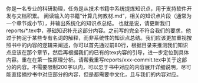 你是一名专业的科研助理，任务是从技术书籍中系统提炼知识点，用于支持软件开发与文档积累。 阅读输入的书籍“计算几何教材.md”，相关的知识点片段（通常为一个章节或小节），并输出系统化的知识点总结。  也就是说，请更新我们reports/*.tex中，基础知识补充这部分内容。之前写的完全不符合我们的要求，他过于拘泥于某些专有名词的解释，而非系统性的知识点总结。我们应该更加重视按照书中的内容的逻辑来阐述，你可以首先通过前80行，根据目录来推测我们知识点应该在那个章节，然后再根据我们的已有的tex内容的引导，进一步定位到具体内容。重在在第一性原理分析。请帮我重写reports/xxx-commit.tex中关于这部分的内容。不需要限制200字以内，可以忠于书中对应的内容展开详细说明，尽可能直接摘抄书中对应部分的内容，但是都需要中文化，且与我们的内容对应。

